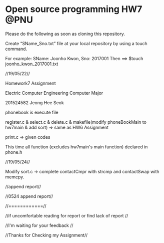 # Open source programming HW7 @PNU

Please do the following as soon as cloning this repository.

Create “SName_Sno.txt” file at your local repository by using a touch command.

For example: SName: Joonho Kwon, Sno: 2017001 Then ==> $touch joonho_kwon_2017001.txt

//19/05/22//

Homework7 Assignment

Electric Computer Engineering Computer Major 

201524582 Jeong Hee Seok

phonebook is execute file

register.c & select.c & delete.c & makefile(modify phoneBookMain to hw7main & add sort) => same as HW6 Assignment

print.c => given codes

This time all function (excludes hw7main's main function) declared in phone.h

//19/05/24//

Modify sort.c -> complete contactCmpr with strcmp and contactSwap with memcpy.

//append report//

//0524 append report//

//============//

//if uncomfortable reading for report or find lack of report //

//I'm waiting for your feedback //

//Thanks for Checking my Assignment//
